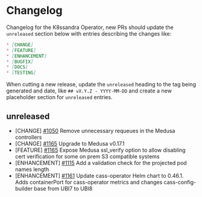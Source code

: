# Changelog

Changelog for the K8ssandra Operator, new PRs should update the `unreleased` section below with entries describing the changes like:

```markdown
* [CHANGE]
* [FEATURE]
* [ENHANCEMENT]
* [BUGFIX]
* [DOCS]
* [TESTING]
```

When cutting a new release, update the `unreleased` heading to the tag being generated and date, like `## vX.Y.Z - YYYY-MM-DD` and create a new placeholder section for  `unreleased` entries.

## unreleased

* [CHANGE] [#1050](https://github.com/k8ssandra/k8ssandra-operator/issues/1050) Remove unnecessary requeues in the Medusa controllers
* [CHANGE] [#1165](https://github.com/k8ssandra/k8ssandra-operator/issues/1165) Upgrade to Medusa v0.17.1
* [FEATURE] [#1165](https://github.com/k8ssandra/k8ssandra-operator/issues/1165) Expose Medusa ssl_verify option to allow disabling cert verification for some on prem S3 compatible systems
* [ENHANCEMENT] [#1115](https://github.com/k8ssandra/k8ssandra-operator/issues/1115) Add a validation check for the projected pod names length
* [ENHANCEMENT] [#1161](https://github.com/k8ssandra/k8ssandra-operator/issues/1161) Update cass-operator Helm chart to 0.46.1. Adds containerPort for cass-operator metrics and changes cass-config-builder base from UBI7 to UBI8
